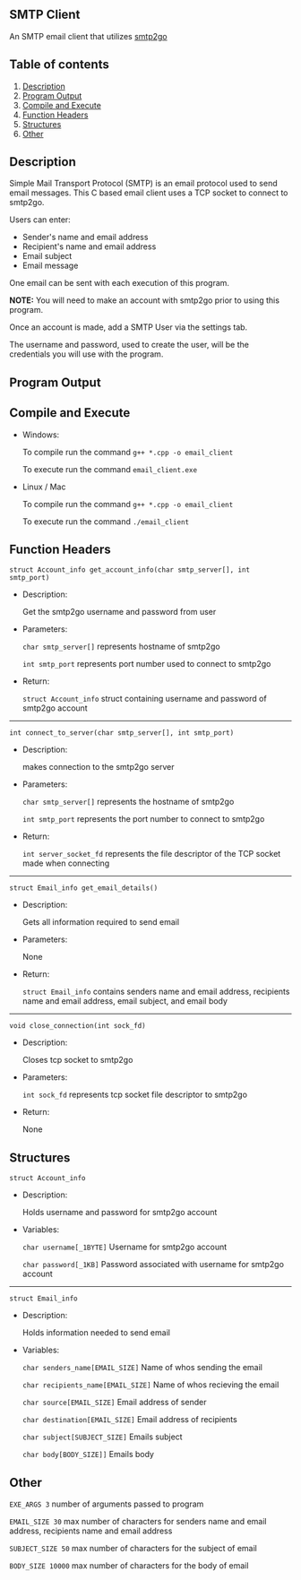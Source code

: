 ## SMTP Client

An SMTP email client that utilizes [smtp2go](https://www.smtp2go.com/)


## Table of contents

1. [Description](#description)
2. [Program Output](#program_output)
3. [Compile and Execute](#compile_and_execute)
4. [Function Headers](#function_headers)
5. [Structures](#structures)
6. [Other](#other)

## Description <a name="description"></a>

Simple Mail Transport Protocol (SMTP) is an email protocol used to send email messages.
This C based email client uses a TCP socket to connect to smtp2go.

Users can enter:
- Sender's name and email address
- Recipient's name and email address
- Email subject
- Email message

One email can be sent with each execution of this program.

**NOTE:**
You will need to make an account with smtp2go prior to using this program.

Once an account is made, add a SMTP User via the settings tab.

The username and password, used to create the user, will be the credentials you will use with the program.

## Program Output <a name="program_output"></a>

## Compile and Execute <a name="compile_and_execute"></a>

- Windows: 

    To compile run the command `g++ *.cpp -o email_client`

    To execute run the command `email_client.exe`

- Linux / Mac

    To compile run the command `g++ *.cpp -o email_client`

    To execute run the command `./email_client`


## Function Headers <a name="function_headers"></a>

`struct Account_info get_account_info(char smtp_server[], int smtp_port)`

- Description:

    Get the smtp2go username and password from user

- Parameters:

    `char smtp_server[]` represents hostname of smtp2go

    `int smtp_port` represents port number used to connect to smtp2go

- Return:

    `struct Account_info` struct containing username and password of smtp2go account

---

`int connect_to_server(char smtp_server[], int smtp_port)`

- Description:

    makes connection to the smtp2go server

- Parameters:

    `char smtp_server[]` represents the hostname of smtp2go

    `int smtp_port` represents the port number to connect to smtp2go

- Return:

    `int server_socket_fd` represents the file descriptor of the TCP socket made when connecting

---

`struct Email_info get_email_details()`

- Description:

    Gets all information required to send email

- Parameters:

    None

- Return:

    `struct Email_info` contains senders name and email address, recipients name and email address, email subject, and email body

---

`void close_connection(int sock_fd)`

- Description:

    Closes tcp socket to smtp2go

- Parameters:

    `int sock_fd` represents tcp socket file descriptor to smtp2go

- Return:

    None


## Structures <a name="structures"></a>

`struct Account_info`

- Description:

    Holds username and password for smtp2go account

- Variables:

    `char username[_1BYTE]` Username for smtp2go account

    `char password[_1KB]` Password associated with username for smtp2go account

---

`struct Email_info`

- Description:

    Holds information needed to send email

- Variables:

    `char senders_name[EMAIL_SIZE]` Name of whos sending the email

    `char recipients_name[EMAIL_SIZE]` Name of whos recieving the email

    `char source[EMAIL_SIZE]` Email address of sender

    `char destination[EMAIL_SIZE]` Email address of recipients

    `char subject[SUBJECT_SIZE]` Emails subject

    `char body[BODY_SIZE]]` Emails body

## Other <a name="other"></a>

`EXE_ARGS 3` number of arguments passed to program 

`EMAIL_SIZE 30` max number of characters for senders name and email address, recipients name and email address

`SUBJECT_SIZE 50` max number of characters for the subject of email

`BODY_SIZE 10000` max number of characters for the body of email